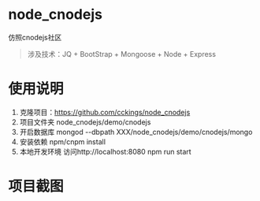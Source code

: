 # node_cnodejs
仿照cnodejs社区
> 涉及技术：JQ + BootStrap + Mongoose + Node + Express


# 使用说明
1. 克隆项目：https://github.com/cckings/node_cnodejs
2. 项目文件夹 node_cnodejs/demo/cnodejs
3. 开启数据库 mongod --dbpath XXX/node_cnodejs/demo/cnodejs/mongo
4. 安装依赖 npm/cnpm install
5. 本地开发环境 访问http://localhost:8080 npm run start

# 项目截图